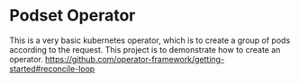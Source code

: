 # Podset Operator
This is a very basic kubernetes operator, which is to create a group of pods according to the request. This project is to demonstrate how to create an operator.
 https://github.com/operator-framework/getting-started#reconcile-loop